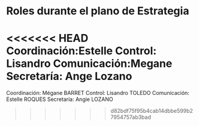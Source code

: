 # Roles durante el plano de Estrategia

<<<<<<< HEAD
Coordinación:Estelle
Control: Lisandro
Comunicación:Megane
Secretaría: Ange Lozano 
=======
Coordinación: Mégane BARRET
Control: Lisandro TOLEDO
Comunicación: Estelle ROQUES
Secretaría: Angie LOZANO
>>>>>>> d82bdf75f95b4cab14dbbe599b27954757ab3bad
